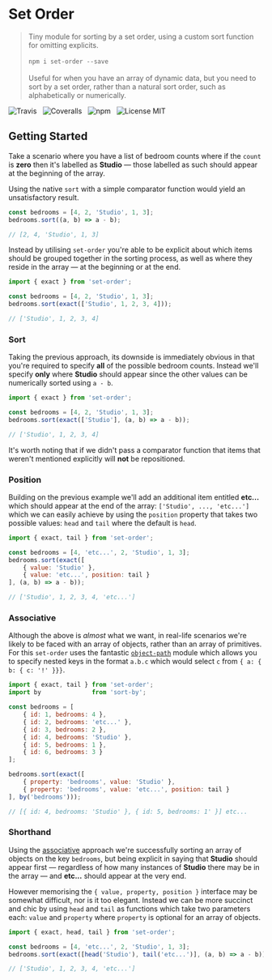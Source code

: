 # Set Order

> Tiny module for sorting by a set order, using a custom sort function for omitting explicits.<br /><br />
> `npm i set-order --save`<br /><br />
> Useful for when you have an array of dynamic data, but you need to sort by a set order, rather than a natural sort order, such as alphabetically or numerically.

![Travis](http://img.shields.io/travis/Wildhoney/SetOrder.svg?style=flat-square)
&nbsp;
![Coveralls](https://img.shields.io/coveralls/Wildhoney/SetOrder.svg?style=flat-square)
&nbsp;
![npm](http://img.shields.io/npm/v/set-order.svg?style=flat-square)
&nbsp;
![License MIT](https://img.shields.io/badge/license-mit-lightgrey.svg?style=flat-square)

## Getting Started

Take a scenario where you have a list of bedroom counts where if the `count` is **zero** then it's labelled as **Studio** &mdash; those labelled as such should appear at the beginning of the array.

Using the native `sort` with a simple comparator function would yield an unsatisfactory result.

```javascript
const bedrooms = [4, 2, 'Studio', 1, 3];
bedrooms.sort((a, b) => a - b);

// [2, 4, 'Studio', 1, 3]
```

Instead by utilising `set-order` you're able to be explicit about which items should be grouped together in the sorting process, as well as where they reside in the array &mdash; at the beginning or at the end.

```javascript
import { exact } from 'set-order';

const bedrooms = [4, 2, 'Studio', 1, 3];
bedrooms.sort(exact(['Studio', 1, 2, 3, 4]));

// ['Studio', 1, 2, 3, 4]
```

### Sort

Taking the previous approach, its downside is immediately obvious in that you're required to specify **all** of the possible bedroom counts. Instead we'll specify **only** where **Studio** should appear since the other values can be numerically sorted using `a - b`.

```javascript
import { exact } from 'set-order';

const bedrooms = [4, 2, 'Studio', 1, 3];
bedrooms.sort(exact(['Studio'], (a, b) => a - b));

// ['Studio', 1, 2, 3, 4]
```

It's worth noting that if we didn't pass a comparator function that items that weren't mentioned explicitly will **not** be repositioned.

### Position

Building on the previous example we'll add an additional item entitled **etc...** which should appear at the end of the array: `['Studio', ..., 'etc...']` which we can easily achieve by using the `position` property that takes two possible values: `head` and `tail` where the default is `head`.

```javascript
import { exact, tail } from 'set-order';

const bedrooms = [4, 'etc...', 2, 'Studio', 1, 3];
bedrooms.sort(exact([
    { value: 'Studio' },
    { value: 'etc...', position: tail }
], (a, b) => a - b));

// ['Studio', 1, 2, 3, 4, 'etc...']
```

### Associative

Although the above is *almost* what we want, in real-life scenarios we're likely to be faced with an array of objects, rather than an array of primitives. For this `set-order` uses the fantastic [`object-path`](https://github.com/mariocasciaro/object-path) module which allows you to specify nested keys in the format `a.b.c` which would select `c` from `{ a: { b: { c: '!' }}}`.

```javascript
import { exact, tail } from 'set-order';
import by              from 'sort-by';

const bedrooms = [
    { id: 1, bedrooms: 4 },
    { id: 2, bedrooms: 'etc...' },
    { id: 3, bedrooms: 2 },
    { id: 4, bedrooms: 'Studio' },
    { id: 5, bedrooms: 1 },
    { id: 6, bedrooms: 3 }
];

bedrooms.sort(exact([
    { property: 'bedrooms', value: 'Studio' },
    { property: 'bedrooms', value: 'etc...', position: tail }
], by('bedrooms')));

// [{ id: 4, bedrooms: 'Studio' }, { id: 5, bedrooms: 1' }] etc...
```

### Shorthand

Using the [associative](#Associative) approach we're successfully sorting an array of objects on the key `bedrooms`, but being explicit in saying that **Studio** should appear first &mdash; regardless of how many instances of **Studio** there may be in the array &mdash; and **etc...** should appear at the very end.

However memorising the `{ value, property, position }` interface may be somewhat difficult, nor is it too elegant. Instead we can be more succinct and chic by using `head` and `tail` as functions which take two parameters each: `value` and `property` where `property` is optional for an array of objects.
 
 ```javascript
import { exact, head, tail } from 'set-order';

const bedrooms = [4, 'etc...', 2, 'Studio', 1, 3];
bedrooms.sort(exact([head('Studio'), tail('etc...')], (a, b) => a - b));

// ['Studio', 1, 2, 3, 4, 'etc...']
 ```
